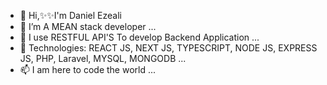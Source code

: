 - 👋 Hi,✨✨I'm Daniel Ezeali
- 👀 I’m A MEAN stack developer ...
- 🌱 I use RESTFUL API'S To develop Backend Application ...
- 💞️ Technologies: REACT JS, NEXT JS, TYPESCRIPT, NODE JS, EXPRESS JS, PHP, Laravel, MYSQL, MONGODB ...
- 📫 I am here to code the world ...

<!---
eodaneze/eodaneze is a ✨ special ✨ repository because its `README.md` (this file) appears on your GitHub profile.
You can click the Preview link to take a look at your changes.
--->
